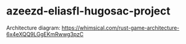 # azeezd-eliasfl-hugosac-project

Architecture diagram: https://whimsical.com/rust-game-architecture-6x4eXQQ9LGgEKmRwwg3pzC
